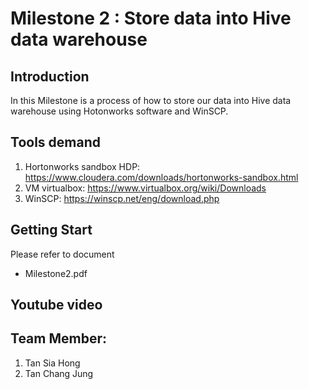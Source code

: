 # Milestone 2 : Store data into Hive data warehouse

## Introduction
In this Milestone is a process of how to store our data into Hive data warehouse using Hotonworks software and WinSCP.  

## Tools demand 
1. Hortonworks sandbox HDP:  https://www.cloudera.com/downloads/hortonworks-sandbox.html
2. VM virtualbox: https://www.virtualbox.org/wiki/Downloads
3. WinSCP: https://winscp.net/eng/download.php

## Getting Start
Please refer to document 

-  Milestone2.pdf

## Youtube video

## Team Member:
1) Tan Sia Hong
2) Tan Chang Jung


